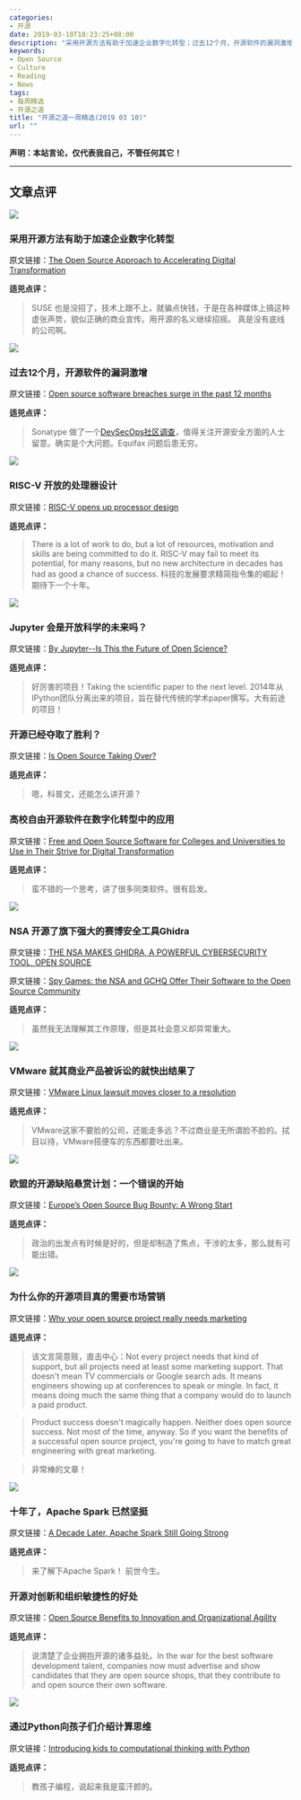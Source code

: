 ```yaml
---
categories:
- 开源
date: 2019-03-10T10:23:25+08:00
description: "采用开源方法有助于加速企业数字化转型；过去12个月，开源软件的漏洞激增；RISC-V 开放的处理器设计；Jupyter 会是开放科学的未来吗？高校自由开源软件在数字化转型中的应用；NSA 开源了旗下强大的赛博安全工具Ghidra；VMware 就其商业产品中使用linux被诉讼的就快出结果了；欧盟的开源缺陷悬赏计划：一个错误的开始；为什么你的开源项目真的需要市场营销；十年了，Apache Spark 已然坚挺；开源对创新和组织敏捷性的好处；通过Python向孩子们介绍计算思维"
keywords:
- Open Source
- Culture
- Reading
- News
tags:
- 每周精选
- 开源之道
title: "开源之道一周精选(2019 03 10)"
url: ""
---
```

**声明：本站言论，仅代表我自己，不管任何其它！**

---

## 文章点评

![](https://www.networksasia.net/files/istock-182387808_1.jpg)

### 采用开源方法有助于加速企业数字化转型

原文链接：[The Open Source Approach to Accelerating Digital Transformation](https://www.networksasia.net/article/open-source-approach-accelerating-digital-transformation.1551586865)

**适兕点评：**

>SUSE 也是没招了，技术上跟不上，就骗点快钱，于是在各种媒体上搞这种虚张声势，貌似正确的商业宣传。用开源的名义继续招摇。 真是没有底线的公司啊。

![](https://zdnet3.cbsistatic.com/hub/i/2019/03/03/fdd1eaa0-95d4-4731-b60d-133415eae1f4/b96da8403693f68ccb1b621eacc039d5/screenshot-2019-03-03-at-17-51-58.png)

### 过去12个月，开源软件的漏洞激增

原文链接：[Open source software breaches surge in the past 12 months](https://www.zdnet.com/article/open-source-software-breaches-surge-in-the-past-12-months/)

**适兕点评：**

> Sonatype 做了一个[DevSecOps社区调查](https://www.sonatype.com/2019survey)，值得关注开源安全方面的人士留意。确实是个大问题。Equifax 问题后患无穷。

![](https://zdnet2.cbsistatic.com/hub/i/2019/03/01/5b318890-ec60-4e40-bd7d-ceb4434dc39f/80ce481b8982c778229ed599b6f3ed8d/risc-v-wd.png)

### RISC-V 开放的处理器设计

原文链接：[RISC-V opens up processor design](https://www.zdnet.com/article/risc-v-opens-up-processor-design/)

**适兕点评：**

> There is a lot of work to do, but a lot of resources, motivation and skills are being committed to do it. RISC-V may fail to meet its potential, for many reasons, but no new architecture in decades has had as good a chance of success. 科技的发展要求精简指令集的崛起！期待下一个十年。

![](https://www.linuxjournal.com/sites/default/files/styles/850x500/public/nodeimage/story/250px-Jupyter_logo.svg_.jpg?itok=qKwHYK6U)

### Jupyter 会是开放科学的未来吗？

原文链接：[By Jupyter--Is This the Future of Open Science?](https://www.linuxjournal.com/content/jupyter-future-open-science)

**适兕点评：**

> 好厉害的项目！Taking the scientific paper to the next level. 2014年从IPython团队分离出来的项目，旨在替代传统的学术paper撰写。大有前途的项目！

### 开源已经夺取了胜利？

原文链接：[Is Open Source Taking Over?](https://www.technative.io/is-open-source-taking-over/)

**适兕点评：**

> 嗯，科普文，还能怎么讲开源？

### 高校自由开源软件在数字化转型中的应用

原文链接：[Free and Open Source Software for Colleges and Universities to Use in Their Strive for Digital Transformation](https://www.liberianobserver.com/columns/technology/free-and-open-source-software-for-colleges-and-universities-to-use-in-their-strive-for-digital-transformation-2/)

**适兕点评：**

> 蛮不错的一个思考，讲了很多同类软件。很有启发。

![](https://media.wired.com/photos/5c7f358c25da720469976787/master/w_582,c_limit/ghidra.jpg)

### NSA 开源了旗下强大的赛博安全工具Ghidra

原文链接：[THE NSA MAKES GHIDRA, A POWERFUL CYBERSECURITY TOOL, OPEN SOURCE](https://www.wired.com/story/nsa-ghidra-open-source-tool/)

原文链接：[Spy Games: the NSA and GCHQ Offer Their Software to the Open Source Community](https://www.linuxjournal.com/content/spy-games-nsa-and-gchq-offer-their-software-open-source-community)

**适兕点评：**

> 虽然我无法理解其工作原理，但是其社会意义却异常重大。

![](https://zdnet4.cbsistatic.com/hub/i/2015/03/05/5bc8812d-5cbc-4ed3-85bc-891ffbf79c99/9e45e494407586ddb6d7dab71f4b5e07/linux-vs-vmkernelenscaled.png)

### VMware 就其商业产品被诉讼的就快出结果了

原文链接：[VMware Linux lawsuit moves closer to a resolution](https://www.zdnet.com/article/vmware-linux-lawsuit-moves-closer-to-a-resolution/)

**适兕点评：**

>VMware这家不要脸的公司，还能走多远？不过商业是无所谓脸不脸的。拭目以待，VMware搭便车的东西都要吐出来。

![](https://assets.infosecurity-magazine.com/webpage/rect/fd98fca7-f173-43b9-8c9a-862157f03e31.jpg)

### 欧盟的开源缺陷悬赏计划：一个错误的开始

原文链接：[Europe’s Open Source Bug Bounty: A Wrong Start](https://www.infosecurity-magazine.com/opinions/open-source-bug-bounty-1-1/)

**适兕点评：**

> 政治的出发点有时候是好的，但是却制造了焦点，干涉的太多，那么就有可能出错。

![](https://tr3.cbsistatic.com/hub/i/r/2019/03/08/ad5b08db-5f28-4207-805d-285c2f05fb4b/resize/770x/55381f85b5ef59f81452458272765b0a/femalespeakeristock-532256991viktorcap.jpg)

### 为什么你的开源项目真的需要市场营销

原文链接：[Why your open source project really needs marketing](https://www.techrepublic.com/blog/10-things/why-your-open-source-project-really-needs-marketing/)

**适兕点评：**

> 该文言简意赅，直击中心：Not every project needs that kind of support, but all projects need at least some marketing support. That doesn't mean TV commercials or Google search ads. It means engineers showing up at conferences to speak or mingle. In fact, it means doing much the same thing that a company would do to launch a paid product.

> Product success doesn't magically happen. Neither does open source success. Not most of the time, anyway. So if you want the benefits of a successful open source project, you're going to have to match great engineering with great marketing.

> 非常棒的文章！

![](https://2s7gjr373w3x22jf92z99mgm5w-wpengine.netdna-ssl.com/wp-content/uploads/2016/12/spark_balloons-300x169.jpg)

### 十年了，Apache Spark 已然坚挺

原文链接：[A Decade Later, Apache Spark Still Going Strong](https://www.datanami.com/2019/03/08/a-decade-later-apache-spark-still-going-strong/)

**适兕点评：**

> 来了解下Apache Spark！ 前世今生。

### 开源对创新和组织敏捷性的好处

原文链接：[Open Source Benefits to Innovation and Organizational Agility](https://www.infoq.com/news/2019/03/open-source-benefits)

**适兕点评：**

> 说清楚了企业拥抱开源的诸多益处。In the war for the best software development talent, companies now must advertise and show candidates that they are open source shops, that they contribute to and open source their own software.

![](https://opensource.com/sites/default/files/styles/image-full-size/public/lead-images/idea_innovation_kid_education.png?itok=3lRp6gFa)

### 通过Python向孩子们介绍计算思维

原文链接：[Introducing kids to computational thinking with Python](https://opensource.com/article/19/2/break-down-stereotypes-python)

**适兕点评：**

> 教孩子编程，说起来我是蛮汗颜的。
